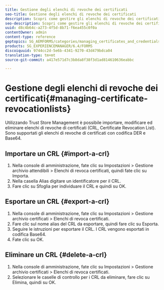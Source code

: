 ```yaml
---
title: Gestione degli elenchi di revoche dei certificati
seo-title: Gestione degli elenchi di revoche dei certificati
description: Scopri come gestire gli elenchi di revoche dei certificati.
seo-description: Scopri come gestire gli elenchi di revoche dei certificati.
uuid: d8c4b64c-a273-4f5d-8b71-f6ea455c0f0a
contentOwner: admin
content-type: reference
geptopics: SG_AEMFORMS/categories/managing_certificates_and_credentials
products: SG_EXPERIENCEMANAGER/6.4/FORMS
discoiquuid: 9744cc2d-5e6b-4341-9270-43d479bdca04
translation-type: tm+mt
source-git-commit: a417e571d7c3b8da8f38f3d1ad814610636eabbc

---
```



# Gestione degli elenchi di revoche dei certificati{#managing-certificate-revocationlists}

Utilizzando Trust Store Management è possibile importare, modificare ed eliminare elenchi di revoche di certificati (CRL, Certificate Revocation List). Sono supportati gli elenchi di revoche di certificati con codifica DER e Base64.

## Importare un CRL {#import-a-crl}

1. Nella console di amministrazione, fate clic su Impostazioni > Gestione archivio attendibili > Elenchi di revoca certificati, quindi fate clic su Importa.
1. Nella casella Alias digitare un identificatore per il CRL.
1. Fare clic su Sfoglia per individuare il CRL e quindi su OK.

## Esportare un CRL {#export-a-crl}

1. Nella console di amministrazione, fate clic su Impostazioni > Gestione archivio certificati > Elenchi di revoca certificati.
1. Fare clic sul nome alias del CRL da esportare, quindi fare clic su Esporta.
1. Seguire le istruzioni per esportare il CRL. I CRL vengono esportati in codifica Base64.
1. Fate clic su OK.

## Eliminare un CRL {#delete-a-crl}

1. Nella console di amministrazione, fate clic su Impostazioni > Gestione archivio certificati > Elenchi di revoca certificati.
1. Selezionare le caselle di controllo per i CRL da eliminare, fare clic su Elimina, quindi su OK.

